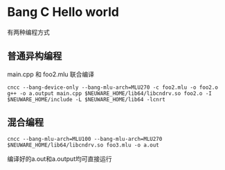 # Bang C Hello world
有两种编程方式  
## 普通异构编程  
main.cpp 和 foo2.mlu 联合编译  
```
cncc --bang-device-only --bang-mlu-arch=MLU270 -c foo2.mlu -o foo2.o
g++ -o a.output main.cpp $NEUWARE_HOME/lib64/libcndrv.so foo2.o -I $NEUWARE_HOME/include -L $NEUWARE_HOME/lib64 -lcnrt
```
## 混合编程
```
cncc --bang-mlu-arch=MLU100 --bang-mlu-arch=MLU270  $NEUWARE_HOME/lib64/libcndrv.so foo3.mlu -o a.out
```
编译好的a.out和a.output均可直接运行
